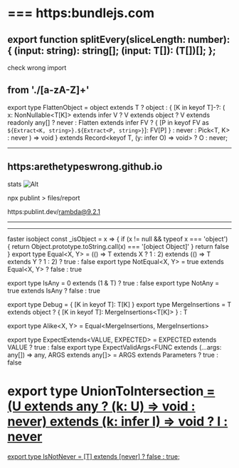 ===
https:bundlejs.com
===

export function splitEvery(sliceLength: number): {
  (input: string): string[];
  <T>(input: T[]): (T[])[];
};
---
check wrong import

from './[a-zA-Z]+'
---

export type FlattenObject<T extends object> = object extends T
  ? object
  : {
        [K in keyof T]-?: (
          x: NonNullable<T[K]> extends infer V
            ? V extends object
              ? V extends readonly any[]
                ? never 
                : Flatten<V> extends infer FV
                  ? {
                      [P in keyof FV as `${Extract<K, string>}.${Extract<P, string>}`]: FV[P]
                    }
                  : never 
              : Pick<T, K>
            : never 
        ) => void
      } extends Record<keyof T, (y: infer O) => void>
    ? O 
    : never;

---
https:arethetypeswrong.github.io
---
stats
![Alt](https:repobeats.axiom.co/api/embed/6f9f2aa57a6f1ed67156cea07e8cff86a94ef7b8.svg "Repobeats analytics image")

npx publint > files/report

https:publint.dev/rambda@9.2.1

---

---
faster isobject
const _isObject = x => {
  if (x != null && typeof x === 'object') {
    return Object.prototype.toString.call(x) === '[object Object]'
  }
  return false
}
export type Equal<X, Y> =
  (<T>() => T extends X ? 1 : 2) extends
  (<T>() => T extends Y ? 1 : 2) ? true : false
export type NotEqual<X, Y> = true extends Equal<X, Y> ? false : true

export type IsAny<T> = 0 extends (1 & T) ? true : false
export type NotAny<T> = true extends IsAny<T> ? false : true

export type Debug<T> = { [K in keyof T]: T[K] }
export type MergeInsertions<T> =
  T extends object
    ? { [K in keyof T]: MergeInsertions<T[K]> }
    : T

export type Alike<X, Y> = Equal<MergeInsertions<X>, MergeInsertions<Y>>

export type ExpectExtends<VALUE, EXPECTED> = EXPECTED extends VALUE ? true : false
export type ExpectValidArgs<FUNC extends (...args: any[]) => any, ARGS extends any[]> = ARGS extends Parameters<FUNC>
  ? true
  : false

export type UnionToIntersection<U> = (U extends any ? (k: U) => void : never) extends (k: infer I) => void ? I : never
===
export type IsNotNever<T> = [T] extends [never] ? false : true;